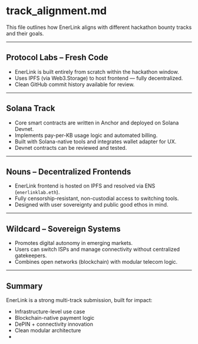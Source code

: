 #  track_alignment.md

This file outlines how EnerLink aligns with different hackathon bounty tracks and their goals.

---

##  Protocol Labs – Fresh Code

- EnerLink is built entirely from scratch within the hackathon window.  
- Uses IPFS (via Web3.Storage) to host frontend — fully decentralized.  
- Clean GitHub commit history available for review.

---

##  Solana Track

- Core smart contracts are written in Anchor and deployed on Solana Devnet.  
- Implements pay-per-KB usage logic and automated billing.  
- Built with Solana-native tools and integrates wallet adapter for UX.  
- Devnet contracts can be reviewed and tested.

---

##  Nouns – Decentralized Frontends

- EnerLink frontend is hosted on IPFS and resolved via ENS (`enerlinklab.eth`).  
- Fully censorship-resistant, non-custodial access to switching tools.  
- Designed with user sovereignty and public good ethos in mind.

---

##  Wildcard – Sovereign Systems

- Promotes digital autonomy in emerging markets.  
- Users can switch ISPs and manage connectivity without centralized gatekeepers.  
- Combines open networks (blockchain) with modular telecom logic.

---

##  Summary

EnerLink is a strong multi-track submission, built for impact:

- Infrastructure-level use case  
- Blockchain-native payment logic  
- DePIN + connectivity innovation  
- Clean modular architecture
- 
